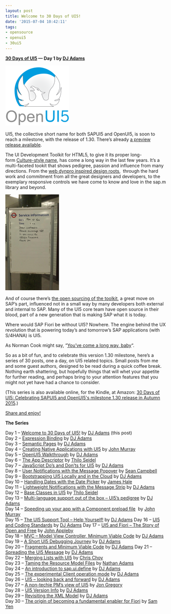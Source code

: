 ```yaml
---
layout: post
title: Welcome to 30 Days of UI5!
date: '2015-07-04 10:42:11'
tags:
- opensource
- openui5
- 30ui5
---
```


**[30 Days of UI5](/2015/07/04/30-days-of-ui5/) &mdash; Day 1 by [DJ Adams](//qmacro.org/about/)**

![OpenUI5 logo](/content/images/2018/01/OpenUI5_text_below_small.png)

UI5, the collective short name for both SAPUI5 and OpenUI5, is soon to reach a milestone, with the release of 1.30. There’s already [a preview release available](http://openui5.tumblr.com/post/121579731137/first-preview-of-openui5-1-30).

The UI Development Toolkit for HTML5, to give it its proper long-form [Culture-style name](https://en.wikipedia.org/wiki/List_of_spacecraft_in_the_Culture_series), has come a long way in the last few years. It’s a multi-faceted tookit that shows pedigree, passion and influence from many directions. From the [web dynpro inspired design roots](https://openui5.hana.ondemand.com/#test-resources/sap/ui/commons/demokit/Dialog.html),  through the hard work and commitment from all the great designers and developers, to the exemplary responsive controls we have come to know and love in the sap.m library and beyond.

![Message on London Transport sign](/content/images/2018/01/opensource-168x300.png)

And of course there’s [the open sourcing of the toolkit](http://scn.sap.com/community/developer-center/front-end/blog/2013/12/11/what-is-openui5-sapui5), a great move on SAP’s part, influenced not in a small way by many developers both external and internal to SAP. Many of the UI5 core team have open source in their blood, part of a new generation that is making SAP what it is today.

Where would SAP Fiori be without UI5? Nowhere. The engine behind the UX revolution that is powering today’s and tomorrow’s SAP applications (with S/4HANA) is UI5.

As Norman Cook might say, “[You’ve come a long way, baby](https://open.spotify.com/album/6h3VY15qno2SJbgH2VuEnn)“.

So as a bit of fun, and to celebrate this version 1.30 milestone, here’s a series of 30 posts, one a day, on UI5 related topics. Small posts from me and some guest authors, designed to be read during a quick coffee break. Nothing earth shattering, but hopefully things that will whet your appetite for further reading, and perhaps bring to your attention features that you might not yet have had a chance to consider.

(This series is also available online, for the Kindle, at Amazon: [30 Days of UI5: Celebrating SAPUI5 and OpenUI5's milestone 1.30 release in Autumn 2015](https://www.amazon.co.uk/30-Days-UI5-Celebrating-milestone-ebook/dp/B017MOJEWG/).)

[Share and enjoy!](https://www.goodreads.com/quotes/95859-share-and-enjoy-is-the-company-motto-of-the-hugely)

**The Series**

Day 1 – [Welcome to 30 Days of UI5!](/2015/07/04/30-days-of-ui5/) by [DJ Adams](//qmacro.org/about/) (this post)  
Day 2 – [Expression Binding](/2015/07/05/expression-binding/) by [DJ Adams](//qmacro.org/about/)  
Day 3 – [Semantic Pages](/2015/07/06/semantic-pages/) by [DJ Adams](//qmacro.org/about/)  
Day 4 – [Creating Native Applications with UI5](/2015/07/07/creating-native-applications-with-ui5/) by [John Murray](http://jmurray.me/)  
Day 5 – [OpenUI5 Walkthrough](/2015/07/07/openui5-walkthrough/) by [DJ Adams](//qmacro.org/about/)  
Day 6 – [The App Descriptor](/2015/07/09/the-app-descriptor-2/) by [Thilo Seidel](https://twitter.com/ThiloDev)  
Day 7 – [JavaScript Do’s and Don’ts for UI5](/2015/07/04/javascript-dos-and-donts-for-ui5/) by [DJ Adams](//qmacro.org/about/)  
Day 8 – [User Notifications with the Message Popover](/2015/07/11/user-notifications-with-the-message-popover/) by [Sean Campbell](http://twitter.com/saoirse_22)  
Day 9 – [Bootstrapping UI5 Locally and in the Cloud](/2015/07/12/bootstrapping-ui5-locally-and-in-the-cloud/) by [DJ Adams](//qmacro.org/about/)  
Day 10 – [Handling Dates with the Date Picker](/2015/07/13/handling-dates-with-the-date-picker/) by [James Hale](https://twitter.com/jameshale14)  
Day 11 – [Lightweight Notifications with the Message Strip](/2015/07/04/lightweight-notifications-with-the-message-strip/) by [DJ Adams](//qmacro.org/about/)  
Day 12 – [Base Classes in UI5](/2015/07/14/base-classes-in-ui5/) by [Thilo Seidel](https://twitter.com/ThiloDev)  
Day 13 – [Multi-language support out of the box – UI5’s pedigree](/2015/07/16/multi-language-support-out-of-the-box-ui5s-pedigree/) by [DJ Adams](//qmacro.org/about/)  
Day 14 – [Speeding up your app with a Component preload file](/2015/07/17/speeding-up-your-ui5-app-with-a-component-preload-file/)  by [John Murray](http://jmurray.me/)  
Day 15 – [The UI5 Support Tool – Help Yourself!](/2015/07/18/the-ui5-support-tool-help-yourself/) by [DJ Adams](//qmacro.org/about/)
Day 16 – [UI5 and Coding Standards](/2015/07/19/ui5-and-coding-standards/) by [DJ Adams](//qmacro.org/about/)
Day 17 – [UI5 and Fiori – The Story of Open and Free](/2015/07/20/ui5-and-fiori-the-story-of-open-and-free/) by [John Appleby](https://twitter.com/applebyj)  
Day 18 – [MVC – Model View Controller, Minimum Viable Code](/2015/07/21/mvc-model-view-controller-minimum-viable-code/) by [DJ Adams](//qmacro.org/about/)  
Day 19 – [A Short UI5 Debugging Journey](/2015/07/22/a-short-ui5-debugging-journey/) by [DJ Adams](//qmacro.org/about/)  
Day 20 – [Fragments and Minimum Viable Code](/2015/07/23/fragments-and-minimum-viable-code/) by [DJ Adams](//qmacro.org/about/)
Day 21 – [Spreading the UI5 Message](/2015/07/24/spreading-the-ui5-message/) by [DJ Adams](//qmacro.org/about/)  
Day 22 – [Merging Lists with UI5](/2015/07/25/merging-lists-with-ui5/) by [Chris Choy](https://uk.linkedin.com/pub/christopher-choy/53/21/b71)  
Day 23 – [Taming the Resource Model Files](/2015/07/26/taming-the-resource-model-files/) by [Nathan Adams](http://twitter.com/lxinspc)  
Day 24 – [An introduction to sap.ui.define](/2015/07/27/an-introduction-to-sap-ui-define/) by [DJ Adams](//qmacro.org/about/)  
Day 25 – [The experimental Client operation mode](/2015/07/28/the-experimental-client-operation-mode/) by [DJ Adams](//qmacro.org/about/)  
Day 26 – [UI5 – looking back and forward](/2015/07/29/ui5-looking-back-and-forward/) by [DJ Adams](//qmacro.org/about/)  
Day 27 – [A non-techie PM’s view of UI5](/2015/07/30/ui5-a-non-techie-newbies-view/) by [Jon Gregory](https://twitter.com/jongregs/)  
Day 28 – [UI5 Version Info](/2015/07/31/ui5-version-info/) by [DJ Adams](//qmacro.org/about/)  
Day 29 – [Revisiting the XML Model](/2015/08/01/revisiting-the-xml-model/) by [DJ Adams](//qmacro.org/about/)  
Day 30 – [The origin of becoming a fundamental enabler for Fiori](/2015/08/02/the-origin-of-becoming-a-fundamental-enabler-for-fiori/) by [Sam Yen](https://twitter.com/uxsamyen)



